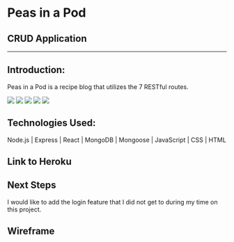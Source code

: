 # Peas in a Pod
## CRUD Application
---
## Introduction:

Peas in a Pod is a recipe blog that utilizes the 7 RESTful routes.

<img src="https://i.imgur.com/7VyRnwc.png">
<img src="https://i.imgur.com/N3vEXsm.png">
<img src="https://i.imgur.com/hoXLTSs.png">
<img src="https://i.imgur.com/o4aSAaz.png">
<img src="https://i.imgur.com/5DHpmgQ.png">

## Technologies Used:

Node.js | Express | React | MongoDB | Mongoose | JavaScript | CSS | HTML

## Link to Heroku



## Next Steps

I would like to add the login feature that I did not get to during my time on this project.

## Wireframe

<img src="">
<img src="">
<img src="">